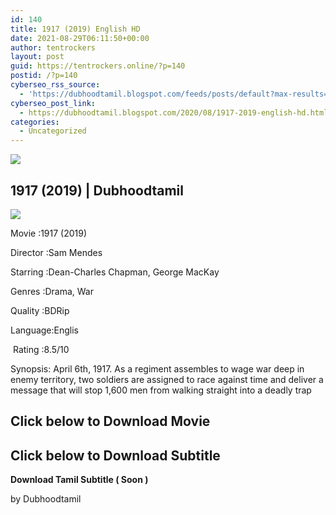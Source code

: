 ```yaml
---
id: 140
title: 1917 (2019) English HD
date: 2021-08-29T06:11:50+00:00
author: tentrockers
layout: post
guid: https://tentrockers.online/?p=140
postid: /?p=140
cyberseo_rss_source:
  - 'https://dubhoodtamil.blogspot.com/feeds/posts/default?max-results=150&start-index=151'
cyberseo_post_link:
  - https://dubhoodtamil.blogspot.com/2020/08/1917-2019-english-hd.html
categories:
  - Uncategorized
---
```

<div class="media_block">
  <img src="https://1.bp.blogspot.com/-J9gy8LvHb5Q/Xyo1vXAkBzI/AAAAAAAAA-4/6795mrVD6i8nnanFJSUmM-GCsGi5A0J4ACLcBGAsYHQ/s72-c/images%2B%252816%2529.jpeg" class="media_thumbnail" />
</div>

## <span><span>1917 (2019) | Dubhoodtamil</span></span>

<div class="separator">
  <a href="https://1.bp.blogspot.com/-J9gy8LvHb5Q/Xyo1vXAkBzI/AAAAAAAAA-4/6795mrVD6i8nnanFJSUmM-GCsGi5A0J4ACLcBGAsYHQ/s554/images%2B%252816%2529.jpeg"><img border="0" data-original-height="554" data-original-width="554" src="https://1.bp.blogspot.com/-J9gy8LvHb5Q/Xyo1vXAkBzI/AAAAAAAAA-4/6795mrVD6i8nnanFJSUmM-GCsGi5A0J4ACLcBGAsYHQ/s0/images%2B%252816%2529.jpeg" /></a>
</div>

Movie	<span></span>:1917 (2019)&nbsp;

Director	<span></span>:Sam Mendes&nbsp;

Starring	<span></span>:Dean-Charles Chapman, George MacKay&nbsp;

Genres	<span></span>:Drama, War

Quality	<span></span>:BDRip&nbsp;

Language:Englis

&nbsp;Rating	<span></span>:8.5/10

Synopsis: April 6th, 1917. As a regiment assembles to wage war deep in enemy territory, two soldiers are assigned to race against time and deliver a message that will stop 1,600 men from walking straight into a deadly trap

## **<span>Click below to Download Movie</span>**

## **<span>Click below to Download Subtitle</span>**

**<span>Download Tamil Subtitle ( Soon )</span>**

by Dubhoodtamil